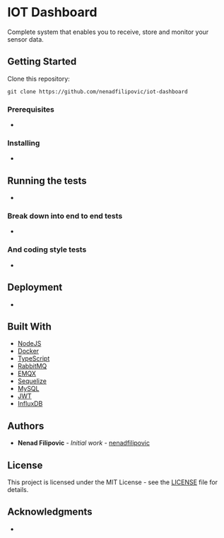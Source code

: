 # IOT Dashboard

Complete system that enables you to receive, store and monitor your sensor data.

## Getting Started

Clone this repository:

```
git clone https://github.com/nenadfilipovic/iot-dashboard
```

### Prerequisites

-

### Installing

-

## Running the tests

-

### Break down into end to end tests

-

### And coding style tests

-

## Deployment

-

## Built With

* [NodeJS](https://nodejs.org/en/)
* [Docker](https://www.docker.com/)
* [TypeScript](https://www.typescriptlang.org/)
* [RabbitMQ](https://www.rabbitmq.com/)
* [EMQX](https://www.emqx.io/)
* [Sequelize](https://sequelize.org/)
* [MySQL](https://www.mysql.com/)
* [JWT](https://jwt.io/)
* [InfluxDB](https://www.influxdata.com/)

## Authors

- **Nenad Filipovic** - _Initial work_ - [nenadfilipovic](https://github.com/nenadfilipovic)

## License

This project is licensed under the MIT License - see the [LICENSE](LICENSE) file for details.

## Acknowledgments

-
